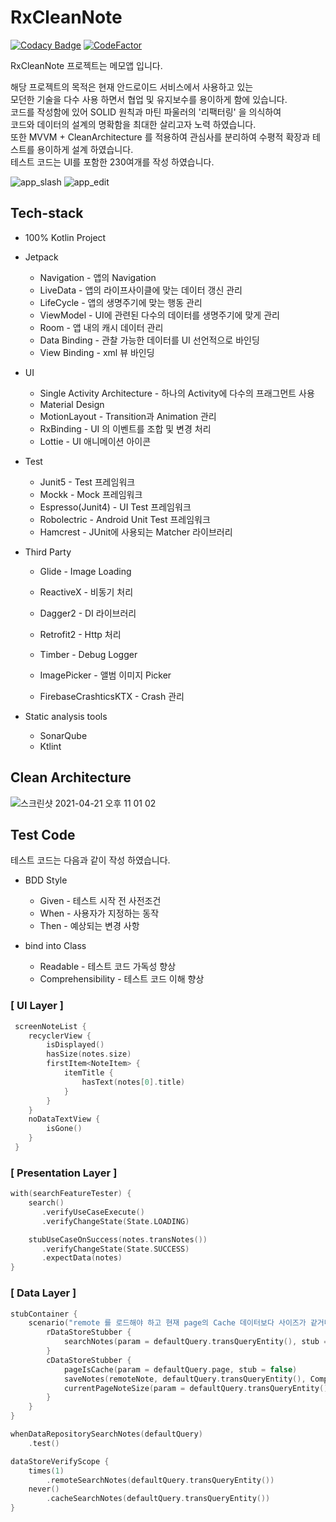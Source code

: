 # RxCleanNote
[![Codacy Badge](https://api.codacy.com/project/badge/Grade/8c2c68c84fbb4fa994f9f832292bddff)](https://app.codacy.com/manual/gudrmsglgl/RxCleanNote?utm_source=github.com&utm_medium=referral&utm_content=gudrmsglgl/RxCleanNote&utm_campaign=Badge_Grade_Dashboard)
[![CodeFactor](https://www.codefactor.io/repository/github/gudrmsglgl/rxcleannote/badge)](https://www.codefactor.io/repository/github/gudrmsglgl/rxcleannote)

RxCleanNote 프로젝트는 메모앱 입니다.

해당 프로젝트의 목적은 현재 안드로이드 서비스에서 사용하고 있는 
<br>모던한 기술을 다수 사용 하면서 협업 및 유지보수를 용이하게 함에 있습니다.
<br>코드를 작성함에 있어 SOLID 원칙과 마틴 파울러의 '리팩터링' 을 의식하여
<br>코드와 데이터의 설계의 명확함을 최대한 살리고자 노력 하였습니다.
<br>또한 MVVM + CleanArchitecture 를 적용하여 관심사를 분리하여 수평적 확장과 테스트를 용이하게 설계 하였습니다.
<br>테스트 코드는 UI를 포함한 230여개를 작성 하였습니다.

![app_slash](https://user-images.githubusercontent.com/16537977/118366110-5cd6a180-b5da-11eb-9e31-5c219f0d6dd2.gif)
![app_edit](https://user-images.githubusercontent.com/16537977/118366401-0b7ae200-b5db-11eb-9a63-766a09d19ca4.gif)

## Tech-stack
- 100% Kotlin Project

- Jetpack
  - Navigation - 앱의 Navigation
  - LiveData - 앱의 라이프사이클에 맞는 데이터 갱신 관리
  - LifeCycle - 앱의 생명주기에 맞는 행동 관리
  - ViewModel - UI에 관련된 다수의 데이터를 생명주기에 맞게 관리
  - Room - 앱 내의 캐시 데이터 관리
  - Data Binding - 관찰 가능한 데이터를 UI 선언적으로 바인딩
  - View Binding - xml 뷰 바인딩

- UI
  - Single Activity Architecture - 하나의 Activity에 다수의 프래그먼트 사용
  - Material Design 
  - MotionLayout - Transition과 Animation 관리
  - RxBinding - UI 의 이벤트를 조합 및 변경 처리
  - Lottie - UI 애니메이션 아이콘  

- Test
  - Junit5 - Test 프레임워크   
  - Mockk - Mock 프레임워크
  - Espresso(Junit4) - UI Test 프레임워크
  - Robolectric - Android Unit Test 프레임워크
  - Hamcrest - JUnit에 사용되는 Matcher 라이브러리

- Third Party
  - Glide - Image Loading 
  - ReactiveX - 비동기 처리

  - Dagger2 - DI 라이브러리
  - Retrofit2 - Http 처리
  - Timber - Debug Logger
  - ImagePicker - 앨범 이미지 Picker
  - FirebaseCrashticsKTX - Crash 관리
  
- Static analysis tools
  - SonarQube
  - Ktlint

## Clean Architecture
![스크린샷 2021-04-21 오후 11 01 02](https://user-images.githubusercontent.com/16537977/115673977-2b2a3c00-a388-11eb-95ce-7434d835b405.png)

## Test Code
테스트 코드는 다음과 같이 작성 하였습니다. 

- BDD Style
  - Given - 테스트 시작 전 사전조건 
  - When - 사용자가 지정하는 동작
  - Then - 예상되는 변경 사항

- bind into Class
  - Readable - 테스트 코드 가독성 향상
  - Comprehensibility - 테스트 코드 이해 향상

### [ UI Layer ]
```kotlin
 screenNoteList {
    recyclerView {
        isDisplayed()
        hasSize(notes.size)
        firstItem<NoteItem> {
            itemTitle {
                hasText(notes[0].title)
            }            
        }
    }
    noDataTextView {
        isGone()
    }
 }
```

### [ Presentation Layer ]
```kotlin
with(searchFeatureTester) {
    search()
       .verifyUseCaseExecute()
       .verifyChangeState(State.LOADING)

    stubUseCaseOnSuccess(notes.transNotes())
       .verifyChangeState(State.SUCCESS)
       .expectData(notes)          
}
```

### [ Data Layer ]
```kotlin
stubContainer {
    scenario("remote 를 로드해야 하고 현재 page의 Cache 데이터보다 사이즈가 같거나 클 때") {
        rDataStoreStubber {
            searchNotes(param = defaultQuery.transQueryEntity(), stub = remoteNote)
        }
        cDataStoreStubber {
            pageIsCache(param = defaultQuery.page, stub = false)
            saveNotes(remoteNote, defaultQuery.transQueryEntity(), Completable.complete())
            currentPageNoteSize(param = defaultQuery.transQueryEntity(), stub = cacheNote.size)
        }
    }
}

whenDataRepositorySearchNotes(defaultQuery)
    .test()

dataStoreVerifyScope {
    times(1)
        .remoteSearchNotes(defaultQuery.transQueryEntity())
    never()
        .cacheSearchNotes(defaultQuery.transQueryEntity())
}

```

